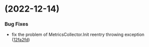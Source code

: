 #  (2022-12-14)


### Bug Fixes

* fix the problem of MetricsCollector.Init reentry throwing exception ([12fa2fd](https://code.byted.org/byteair/volcengine-sdk-java-rec/commits/12fa2fdc2eea71f9fe36f59784a0fbb7571902d9))


